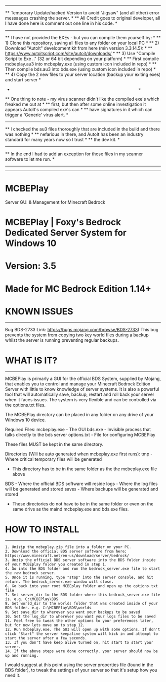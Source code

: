 ************************************************************************************************************
** Temporary Update/hacked Version to avoid "Jigsaw" (and all other) error messaages crashing the server.  *
** All Credit goes to original developer, all I have done here is comment out one line in his code.        *
**                                                                                                         *
** I have not provided the EXEs - but you can compile them yourself by:                                    *
** 1) Clone this repository, saving all files to any folder on your local PC                               *
** 2) Download "AutoIt" development kit from here (min version 3.3.14.5):                                  *
**    https://www.autoitscript.com/site/autoit/downloads/                                                  *
** 3) Use "Compile Script to Exe .." (32 or 64 bit depending on your platform)                             *
**    First compile mcbeplay.au3 into mcbeplay.exe (using custom icon included in repo)                    *
**    Then compile bds.au3 into bds.exe (using custom icon included in repo)                               *
** 4) Copy the 2 new files to your server location (backup your exiting exes) and start server             *
*           												   *
** One thing to note - my virus scanner didn't like the compiled exe's which freaked me out at             *
** first, but then after some online investigation it appears AutoIt's compiled exe's can                  *
** have signatures in it which can trigger a 'Generic' virus alert.                                        *
**                                                                                                         *
** I checked the au3 files thoroughly that are included in the build and there was nothing                 *
** nefarious in there, and AutoIt has been an industry standard for many years now so I trust              *
** the dev kit.                                                                                            *
**                                                                                                         *
** In the end I had to add an exception for those files in my scanner software to let me run.              *
**                                                                                                         *
************************************************************************************************************

# MCBEPlay
Server GUI &amp; Management for Minecraft Bedrock

# MCBEPlay | Foxy's Bedrock Dedicated Server System for Windows 10
# Version: 3.5
# Made for MC Bedrock Edition 1.14+



# KNOWN ISSUES #
----------------
Bug BDS-2733
Link: https://bugs.mojang.com/browse/BDS-2733)
This bug prevents the system from copying two key world files during a backup whilst the server is running preventing regular backups.

# WHAT IS IT? #
---------------

MCBEPlay is primarly a GUI for the official BDS System, supplied by Mojang, that enables you to control and manage your Minecraft Bedrock Edition Server with little to know knowledge of server systems.
It is also a powerful tool that will automatically save, backup, restart and roll back your server when it faces issues.
The system is very flexible and can be controlled via the options.txt files.

The MCBEPlay directory can be placed in any folder on any drive of your Windows 10 device.

Required Files:
  mcbeplay.exe 		- The GUI
  bds.exe 			- Invisible process that talks directly to the bds server
  options.txt 		- File for configuring MCBEPlay

  These files MUST be kept in the same directory.

Directories (Will be auto generated when mcbeplay.exe first runs):
  tmp					- Where critical temporary files will be generated
  - This directory has to be in the same folder as the the mcbeplay.exe file above

  BDS					- Where the official BDS software will reside
  logs					- Where the log files will be generated and stored
  saves					- Where backups will be generated and stored
  - These directories do not have to be in the same folder or even on the same drive as the maind mcbeplay.exe and bds.exe files.

# HOW TO INSTALL #
------------------
	1. Unizip the mcbeplay.zip file into a folder on your PC.
	2. Download the official BDS server software from here: https://www.minecraft.net/en-us/download/server/bedrock/
	3. Unzip the official BDS server software into the BDS folder inside of your MCBEplay folder you created in step 1.
	4. Go into the BDS folder and run the bedrock_server.exe file to start the raw bedrock server.
	5. Once it is running, type "stop" into the server console, and hit return. The bedrock_server.exe window will close.
	6. Go back into your root MCBEplay folder and open up the options.txt file
	7. Set server_dir to the BDS folder where this bedrock_server.exe file is. e.g. C:\MCBEPlay\BDS
	8. Set world_dir to the worlds folder that was created inside of your BDS folder. e.g. C:\MCBEPlay\BDS\worlds
	9. Set save_dir to wherever you want your backups to be saved
	10. Set the log_dir to wherever you want your logs files to be saved
	11. Feel free to tweak the other options to your preferences later, but for now lets move on to step 12.
	12. Run mcbeplay.exe. The GUI will open up with some options. If don't click "Start" the server keepalive system will kick in and attempt to start the server after a few seconds.
	13. If you don't have keep alive turned on, hit start to start your server.
	14. If the above steps were done correctly, your server should now be up and running.
	
I would suggest at this point using the server.properties file (found in the BDS folder), to tweak the settings of your server so that it's setup how you need it.
